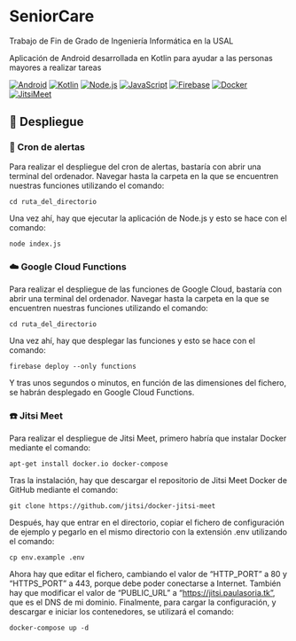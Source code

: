 # SeniorCare



Trabajo de Fin de Grado de Ingeniería Informática en la USAL

Aplicación de Android desarrollada en Kotlin para ayudar a las personas mayores a realizar tareas

[![Android](https://img.shields.io/badge/Android-brightgreen?style=for-the-badge&logo=android&logoColor=white)](https://www.android.com/intl/es_es)
[![Kotlin](https://img.shields.io/badge/Kotlin-blue?style=for-the-badge&logo=kotlin&logoColor=white)](https://kotlinlang.org)
[![Node.js](https://img.shields.io/badge/Node.js-43853D?style=for-the-badge&logo=node.js&logoColor=white)](https://nodejs.org/es)
[![JavaScript](https://img.shields.io/badge/JavaScript-F7DF1E?style=for-the-badge&logo=javascript&logoColor=black)](https://developer.mozilla.org/es/docs/Web/JavaScript)
[![Firebase](https://img.shields.io/badge/Firebase-orange?style=for-the-badge&logo=firebase&logoColor=white)](https://firebase.google.com)
[![Docker](https://img.shields.io/badge/Docker-darkblue?style=for-the-badge&logo=docker&logoColor=white)](https://www.docker.com)
[![JitsiMeet](https://img.shields.io/badge/JitsiMeet-blueviolet?style=for-the-badge&logo=jitsi&logoColor=white)](https://meet.jit.si/)

## :rocket: Despliegue

### :bell: Cron de alertas

Para realizar el despliegue del cron de alertas, bastaría con abrir una terminal del ordenador. Navegar hasta la carpeta en la que se encuentren nuestras funciones utilizando el comando:

    cd ruta_del_directorio

Una vez ahí, hay que ejecutar la aplicación de Node.js y esto se hace con el comando:

    node index.js

### :cloud: Google Cloud Functions

Para realizar el despliegue de las funciones de Google Cloud, bastaría con abrir una terminal del ordenador. Navegar hasta la carpeta en la que se encuentren nuestras funciones utilizando el comando:

    cd ruta_del_directorio

Una vez ahí, hay que desplegar las funciones y esto se hace con el comando:

    firebase deploy --only functions

Y tras unos segundos o minutos, en función de las dimensiones del fichero, se habrán desplegado en Google Cloud Functions.

### :phone: Jitsi Meet

Para realizar el despliegue de Jitsi Meet, primero habría que instalar Docker mediante el comando:

    apt-get install docker.io docker-compose

Tras la instalación, hay que descargar el repositorio de Jitsi Meet Docker de GitHub mediante el comando:

    git clone https://github.com/jitsi/docker-jitsi-meet

Después, hay que entrar en el directorio, copiar el fichero de configuración de ejemplo y pegarlo en el mismo directorio con la extensión .env utilizando el comando:

    cp env.example .env

Ahora hay que editar el fichero, cambiando el valor de “HTTP_PORT” a 80 y “HTTPS_PORT” a 443, porque debe poder conectarse a Internet. También hay que modificar el valor de “PUBLIC_URL” a “https://jitsi.paulasoria.tk”, que es el DNS de mi dominio. Finalmente, para cargar la configuración, y descargar e iniciar los contenedores, se utilizará el comando:

    docker-compose up -d
